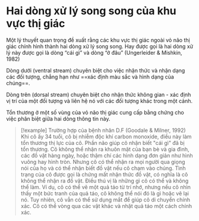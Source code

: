 # Hai dòng xử lý song song của khu vực thị giác

Một lý thuyết quan trọng đề xuất rằng các khu vực thị giác ngoài vỏ não thị giác chính hình thành hai dòng xử lý song song. Hay được gọi là hai dòng xử lý này được gọi là dòng “cái gì” và dòng “ở đâu” (Ungerleider & Mishkin, 1982)

Dòng dưới (ventral stream) chuyên biệt cho việc nhận thức và nhận dạng các đối tượng, chẳng hạn như ==xác định màu sắc và hình dạng của chúng==. 

Dòng trên (dorsal stream) chuyên biệt cho nhận thức không gian - xác định vị trí của một đối tượng và liên hệ nó với các đối tượng khác trong một cảnh.

Tổn thương ở một số vùng của vỏ não thị giác cung cấp bằng chứng cho việc phân biệt giữa hai dòng thông tin này.


> [!example] Trường hợp của bệnh nhân D.F (Goodale & Milner, 1992)
> Khi cô ấy 34 tuổi, cô bị nhiễm độc khí carbon monoxide, điều này làm tổn thương thị lực của cô. Phần não giúp cô nhận biết "cái gì" đã bị tổn thương. Cô không thể nhận ra khuôn mặt của bạn bè và gia đình, các đồ vật hàng ngày, hoặc thậm chí các hình dạng đơn giản như hình vuông hay hình tròn. Nhưng cô có thể nhận ra mọi người qua giọng nói của họ và có thể nhận biết đồ vật nếu cô chạm vào chúng. Tình trạng của cô được gọi là chứng mất nhận thức đồ vật, có nghĩa là cô không thể nhận ra đồ vật. Điều thú vị là những gì cô có thể và không thể làm. Ví dụ, cô có thể vẽ một quả táo từ trí nhớ, nhưng nếu cô nhìn thấy một bức tranh của quả táo, cô không thể nói đó là gì hoặc vẽ lại nó. Tuy nhiên, cô vẫn có thể sử dụng mắt để giúp cô di chuyển chính xác. Cô có thể vòng qua các vật khác và nhặt quả táo một cách chính xác.